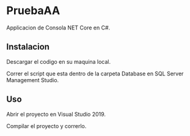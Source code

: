 # PruebaAA
Applicacion de Consola NET Core en C#.

## Instalacion

Descargar el codigo en su maquina local.

Correr el script que esta dentro de la carpeta Database en SQL Server Management Studio.

## Uso

Abrir el proyecto en Visual Studio 2019.

Compilar el proyecto y correrlo.



